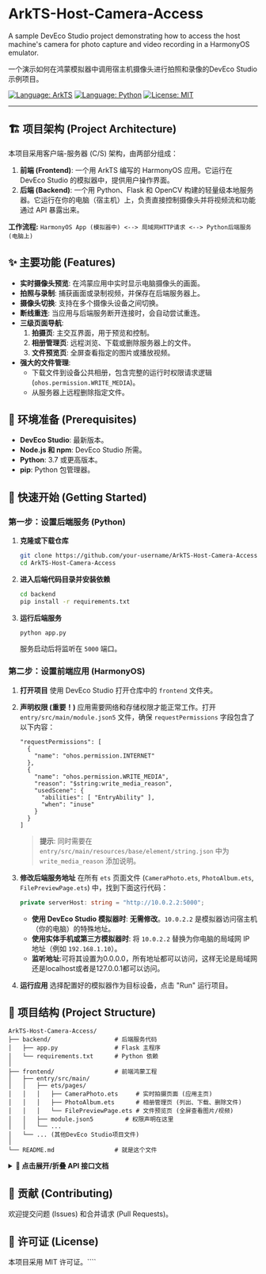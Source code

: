 # ArkTS-Host-Camera-Access

A sample DevEco Studio project demonstrating how to access the host machine's camera for photo capture and video recording in a HarmonyOS emulator.

一个演示如何在鸿蒙模拟器中调用宿主机摄像头进行拍照和录像的DevEco Studio示例项目。

[![Language: ArkTS](https://img.shields.io/badge/Language-ArkTS-blue.svg)](https://developer.harmonyos.com/) [![Language: Python](https://img.shields.io/badge/Language-Python-yellow.svg)](https://www.python.org/) [![License: MIT](https://img.shields.io/badge/License-MIT-green.svg)](https://opensource.org/licenses/MIT)

---

## 🏗️ 项目架构 (Project Architecture)

本项目采用客户端-服务器 (C/S) 架构，由两部分组成：

1.  **前端 (Frontend)**: 一个用 ArkTS 编写的 HarmonyOS 应用。它运行在 DevEco Studio 的模拟器中，提供用户操作界面。
2.  **后端 (Backend)**: 一个用 Python、Flask 和 OpenCV 构建的轻量级本地服务器。它运行在你的电脑（宿主机）上，负责直接控制摄像头并将视频流和功能通过 API 暴露出来。

**工作流程:**
`HarmonyOS App (模拟器中) <--> 局域网HTTP请求 <--> Python后端服务 (电脑上)`

## ✨ 主要功能 (Features)

- **实时摄像头预览**: 在鸿蒙应用中实时显示电脑摄像头的画面。
- **拍照与录制**: 捕获画面或录制视频，并保存在后端服务器上。
- **摄像头切换**: 支持在多个摄像头设备之间切换。
- **断线重连**: 当应用与后端服务断开连接时，会自动尝试重连。
- **三级页面导航**:
    1.  **拍摄页**: 主交互界面，用于预览和控制。
    2.  **相册管理页**: 远程浏览、下载或删除服务器上的文件。
    3.  **文件预览页**: 全屏查看指定的图片或播放视频。
- **强大的文件管理**:
    - 下载文件到设备公共相册，包含完整的运行时权限请求逻辑 (`ohos.permission.WRITE_MEDIA`)。
    - 从服务器上远程删除指定文件。

## 🔧 环境准备 (Prerequisites)

- **DevEco Studio**: 最新版本。
- **Node.js 和 npm**: DevEco Studio 所需。
- **Python**: 3.7 或更高版本。
- **pip**: Python 包管理器。

## 🚀 快速开始 (Getting Started)

### **第一步：设置后端服务 (Python)**

1.  **克隆或下载仓库**
    ```bash
    git clone https://github.com/your-username/ArkTS-Host-Camera-Access.git
    cd ArkTS-Host-Camera-Access
    ```
2.  **进入后端代码目录并安装依赖**
    ```bash
    cd backend
    pip install -r requirements.txt
    ```
3.  **运行后端服务**
    ```bash
    python app.py
    ```
    服务启动后将监听在 `5000` 端口。

### **第二步：设置前端应用 (HarmonyOS)**

1.  **打开项目**
    使用 DevEco Studio 打开仓库中的 `frontend` 文件夹。

2.  **声明权限 (重要！)**
    应用需要网络和存储权限才能正常工作。打开 `entry/src/main/module.json5` 文件，确保 `requestPermissions` 字段包含了以下内容：

    ```json5
    "requestPermissions": [
      {
        "name": "ohos.permission.INTERNET"
      },
      {
        "name": "ohos.permission.WRITE_MEDIA",
        "reason": "$string:write_media_reason",
        "usedScene": {
          "abilities": [ "EntryAbility" ],
          "when": "inuse"
        }
      }
    ]
    ```
    > **提示**: 同时需要在 `entry/src/main/resources/base/element/string.json` 中为 `write_media_reason` 添加说明。

3.  **修改后端服务地址**
    在所有 `ets` 页面文件 (`CameraPhoto.ets`, `PhotoAlbum.ets`, `FilePreviewPage.ets`) 中，找到下面这行代码：

    ```typescript
    private serverHost: string = "http://10.0.2.2:5000";
    ```
    -   **使用 DevEco Studio 模拟器时**: **无需修改**。`10.0.2.2` 是模拟器访问宿主机（你的电脑）的特殊地址。
    -   **使用实体手机或第三方模拟器时**: 将 `10.0.2.2` 替换为你电脑的局域网 IP 地址（例如 `192.168.1.10`）。
    -   **监听地址**:可将其设置为0.0.0.0，所有地址都可以访问，这样无论是局域网还是localhost或者是127.0.0.1都可以访问。

4.  **运行应用**
    选择配置好的模拟器作为目标设备，点击 "Run" 运行项目。

## 📁 项目结构 (Project Structure)

```
ArkTS-Host-Camera-Access/
├── backend/                  # 后端服务代码
│   ├── app.py                # Flask 主程序
│   └── requirements.txt      # Python 依赖
│
├── frontend/                 # 前端鸿蒙工程
│   ├── entry/src/main/
│   │   ├── ets/pages/
│   │   │   ├── CameraPhoto.ets     # 实时拍摄页面 (应用主页)
│   │   │   ├── PhotoAlbum.ets      # 相册管理页 (列出、下载、删除文件)
│   │   │   └── FilePreviewPage.ets # 文件预览页 (全屏查看图片/视频)
│   │   ├── module.json5         # 权限声明在这里
│   │   └── ...
│   └── ... (其他DevEco Studio项目文件)
│
└── README.md                 # 就是这个文件
```

<details>
<summary><b>📖 点击展开/折叠 API 接口文档</b></summary>

---

#### 摄像头控制

-   `GET /frame`: 获取一帧摄像头画面（用于视频流）。
-   `GET /snapshot`: 拍摄一张照片并保存。
-   `POST /record/start`: 开始录制视频。
-   `POST /record/stop`: 停止录制视频。
-   `POST /switch`: 切换摄像头，请求体为 `{"index": 1}`。

#### 文件管理

-   `GET /files`: 获取服务器上所有媒体文件的列表。
-   `GET /view/<filename>`: 在线预览指定的文件。
-   `GET /download/<filename>`: 下载指定文件。
-   `DELETE /delete/<filename>`: 删除指定文件。

---
</details>

## 🤝 贡献 (Contributing)

欢迎提交问题 (Issues) 和合并请求 (Pull Requests)。

## 📄 许可证 (License)

本项目采用 MIT 许可证。````
